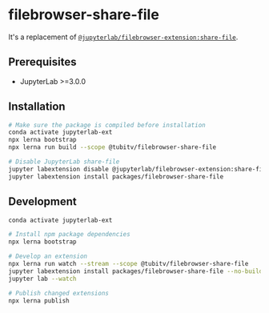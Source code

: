 # filebrowser-share-file

It's a replacement of [`@jupyterlab/filebrowser-extension:share-file`](https://jupyterlab.readthedocs.io/en/stable/developer/extension_points.html#copy-shareable-link).

## Prerequisites

* JupyterLab >=3.0.0

## Installation

```bash
# Make sure the package is compiled before installation
conda activate jupyterlab-ext
npx lerna bootstrap
npx lerna run build --scope @tubitv/filebrowser-share-file

# Disable JupyterLab share-file
jupyter labextension disable @jupyterlab/filebrowser-extension:share-file
jupyter labextension install packages/filebrowser-share-file
```

## Development

```bash
conda activate jupyterlab-ext

# Install npm package dependencies
npx lerna bootstrap

# Develop an extension
npx lerna run watch --stream --scope @tubitv/filebrowser-share-file
jupyter labextension install packages/filebrowser-share-file --no-build
jupyter lab --watch

# Publish changed extensions
npx lerna publish
```
